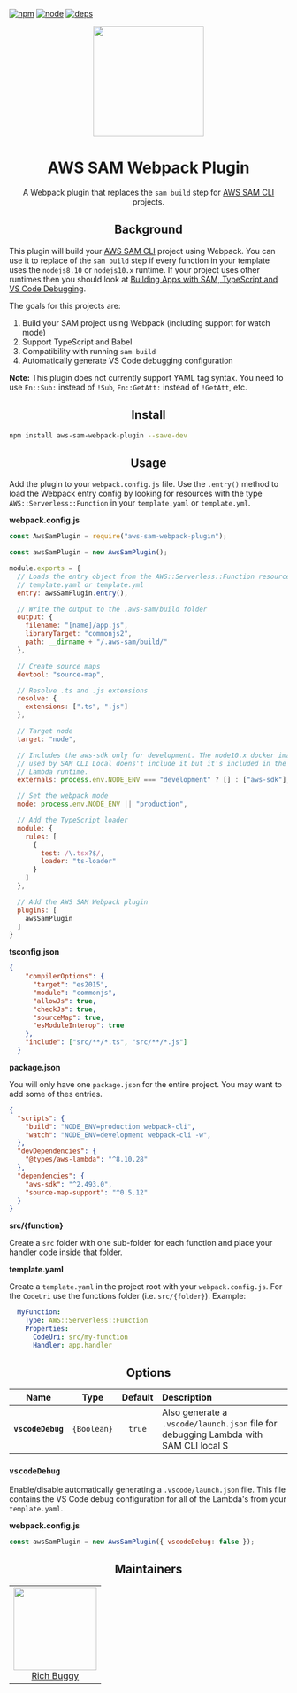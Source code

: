 [![npm][npm]][npm-url]
[![node][node]][node-url]
[![deps][deps]][deps-url]

<div align="center">
  <a href="https://github.com/webpack/webpack">
    <img width="200" height="200"
      src="https://webpack.js.org/assets/icon-square-big.svg">
  </a>
  <h1>AWS SAM Webpack Plugin</h1>
  <p>A Webpack plugin that replaces the <code>sam build</code> step for <a href="https://github.com/awslabs/aws-sam-cli">AWS SAM CLI</a> projects.</p>
</div>

<h2 align="center">Background</h2>

This plugin will build your [AWS SAM CLI](https://github.com/awslabs/aws-sam-cli) project using Webpack. You can use it to replace of the `sam build` step if every function in your template uses  the `nodejs8.10` or `nodejs10.x` runtime. If your project uses other runtimes then you should look at [Building Apps with SAM, TypeScript and VS Code Debugging](http://www.goingserverless.com/blog/building-apps-with-sam-typescript-and-vscode-debugging).

The goals for this projects are:

1. Build your SAM project using Webpack (including support for watch mode)
1. Support TypeScript and Babel
1. Compatibility with running `sam build`
1. Automatically generate VS Code debugging configuration

**Note:** This plugin does not currently support YAML tag syntax. You need to use `Fn::Sub:` instead of `!Sub`, `Fn::GetAtt:` instead of `!GetAtt`, etc.

<h2 align="center">Install</h2>

```bash
npm install aws-sam-webpack-plugin --save-dev
```

<h2 align="center">Usage</h2>

Add the plugin to your `webpack.config.js` file. Use the `.entry()` method to load the Webpack entry config by looking for resources with the type  `AWS::Serverless::Function` in your `template.yaml` or `template.yml`.


**webpack.config.js**

```js
const AwsSamPlugin = require("aws-sam-webpack-plugin");

const awsSamPlugin = new AwsSamPlugin();

module.exports = {
  // Loads the entry object from the AWS::Serverless::Function resources in your
  // template.yaml or template.yml
  entry: awsSamPlugin.entry(),

  // Write the output to the .aws-sam/build folder
  output: {
    filename: "[name]/app.js",
    libraryTarget: "commonjs2",
    path: __dirname + "/.aws-sam/build/"
  },

  // Create source maps
  devtool: "source-map",

  // Resolve .ts and .js extensions
  resolve: {
    extensions: [".ts", ".js"]
  },

  // Target node
  target: "node",

  // Includes the aws-sdk only for development. The node10.x docker image
  // used by SAM CLI Local doens't include it but it's included in the actual
  // Lambda runtime.
  externals: process.env.NODE_ENV === "development" ? [] : ["aws-sdk"],

  // Set the webpack mode
  mode: process.env.NODE_ENV || "production",

  // Add the TypeScript loader
  module: {
    rules: [
      {
        test: /\.tsx?$/,
        loader: "ts-loader"
      }
    ]
  },

  // Add the AWS SAM Webpack plugin
  plugins: [
    awsSamPlugin
  ]
}
```

**tsconfig.json**

```json
{
    "compilerOptions": {
      "target": "es2015",
      "module": "commonjs",
      "allowJs": true,
      "checkJs": true,
      "sourceMap": true,
      "esModuleInterop": true
    },
    "include": ["src/**/*.ts", "src/**/*.js"]
  }
```

**package.json**

You will only have one `package.json` for the entire project. You may want to add some of thes entries.

```json
{
  "scripts": {
    "build": "NODE_ENV=production webpack-cli",
    "watch": "NODE_ENV=development webpack-cli -w",
  },
  "devDependencies": {
    "@types/aws-lambda": "^8.10.28"
  },
  "dependencies": {
    "aws-sdk": "^2.493.0",
    "source-map-support": "^0.5.12"
  }
}
```
**src/{function}**

Create a `src` folder with one sub-folder for each function and place your handler code inside that folder.

**template.yaml**

Create a `template.yaml` in the project root with your `webpack.config.js`. For the `CodeUri` use the functions folder (i.e. `src/{folder}`). Example:

```yaml
  MyFunction:
    Type: AWS::Serverless::Function
    Properties:
      CodeUri: src/my-function
      Handler: app.handler
```

<h2 align="center">Options</h2>

|            Name             |         Type         |   Default   | Description                                                                                                                    |
| :-------------------------: | :------------------: | :---------: | :----------------------------------------------------------------------------------------------------------------------------- |
|      **`vscodeDebug`**      |     `{Boolean}`      |   `true`    | Also generate a `.vscode/launch.json` file for debugging Lambda with SAM CLI local                                            S |


### `vscodeDebug`

Enable/disable automatically generating a `.vscode/launch.json` file. This file contains the VS Code debug configuration for all of the Lambda's from your `template.yaml`.

**webpack.config.js**

```js
const awsSamPlugin = new AwsSamPlugin({ vscodeDebug: false });
```

<h2 align="center">Maintainers</h2>

<table>
  <tbody>
    <tr>
      <td align="center">
        <a href="https://github.com/buggy">
          <img width="150" height="150" src="https://github.com/buggy.png?v=3&s=150">
          </br>
          Rich Buggy
        </a>
      </td>
    </tr>
  <tbody>
</table>

[npm]: https://img.shields.io/npm/v/aws-sam-webpack-plugin.svg
[npm-url]: https://npmjs.com/package/aws-sam-webpack-plugin
[node]: https://img.shields.io/node/v/aws-sam-webpack-plugin.svg
[node-url]: https://nodejs.org
[deps]: https://david-dm.org/webpack/aws-sam-webpack-plugin.svg
[deps-url]: https://david-dm.org/webpack/aws-sam-webpack-plugin

